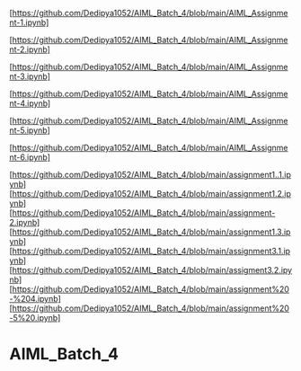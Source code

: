 [https://github.com/Dedipya1052/AIML_Batch_4/blob/main/AIML_Assignment-1.ipynb]

[https://github.com/Dedipya1052/AIML_Batch_4/blob/main/AIML_Assignment-2.ipynb]

[https://github.com/Dedipya1052/AIML_Batch_4/blob/main/AIML_Assignment-3.ipynb]

[https://github.com/Dedipya1052/AIML_Batch_4/blob/main/AIML_Assignment-4.ipynb]

[https://github.com/Dedipya1052/AIML_Batch_4/blob/main/AIML_Assignment-5.ipynb]

[https://github.com/Dedipya1052/AIML_Batch_4/blob/main/AIML_Assignment-6.ipynb]



[https://github.com/Dedipya1052/AIML_Batch_4/blob/main/assignment1..1.ipynb]
[https://github.com/Dedipya1052/AIML_Batch_4/blob/main/assignment1.2.ipynb]
[https://github.com/Dedipya1052/AIML_Batch_4/blob/main/assignment-2.ipynb]
[https://github.com/Dedipya1052/AIML_Batch_4/blob/main/assignment1.3.ipynb]
[https://github.com/Dedipya1052/AIML_Batch_4/blob/main/assignment3.1.ipynb]
[https://github.com/Dedipya1052/AIML_Batch_4/blob/main/assigment3.2.ipynb]
[https://github.com/Dedipya1052/AIML_Batch_4/blob/main/assignment%20-%204.ipynb]
[https://github.com/Dedipya1052/AIML_Batch_4/blob/main/assignment%20-5%20.ipynb]



# AIML_Batch_4
